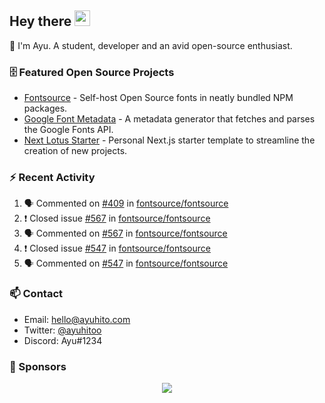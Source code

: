 ## Hey there <img src="https://media.giphy.com/media/hvRJCLFzcasrR4ia7z/giphy.gif" width="25" height="25">

📝 I'm Ayu. A student, developer and an avid open-source enthusiast.

### 🗄 Featured Open Source Projects

- [Fontsource](https://github.com/fontsource/fontsource) - Self-host Open Source fonts in neatly bundled NPM packages.
- [Google Font Metadata](https://github.com/fontsource/google-font-metadata) - A metadata generator that fetches and parses the Google Fonts API.
- [Next Lotus Starter](https://github.com/DecliningLotus/next-lotus-starter) - Personal Next.js starter template to streamline the creation of new projects.

### ⚡ Recent Activity

<!--START_SECTION:activity-->

1. 🗣 Commented on [#409](https://github.com/fontsource/fontsource/issues/409) in [fontsource/fontsource](https://github.com/fontsource/fontsource)
2. ❗️ Closed issue [#567](https://github.com/fontsource/fontsource/issues/567) in [fontsource/fontsource](https://github.com/fontsource/fontsource)
3. 🗣 Commented on [#567](https://github.com/fontsource/fontsource/issues/567) in [fontsource/fontsource](https://github.com/fontsource/fontsource)
4. ❗️ Closed issue [#547](https://github.com/fontsource/fontsource/issues/547) in [fontsource/fontsource](https://github.com/fontsource/fontsource)
5. 🗣 Commented on [#547](https://github.com/fontsource/fontsource/issues/547) in [fontsource/fontsource](https://github.com/fontsource/fontsource)
<!--END_SECTION:activity-->

### 📫 Contact

- Email: hello@ayuhito.com
- Twitter: [@ayuhitoo](https://twitter.com/ayuhitoo)
- Discord: Ayu#1234


### :sparkling_heart: Sponsors

<p align="center">
  <a href="https://cdn.jsdelivr.net/gh/ayuhito/ayuhito/sponsors.svg">
    <img src='https://cdn.jsdelivr.net/gh/ayuhito/ayuhito/sponsors.svg'/>
  </a>
</p>